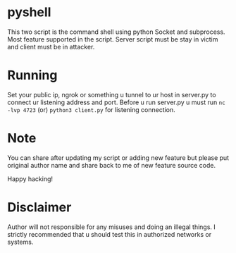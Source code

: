 # pyshell
This two script is the command shell using python Socket and subprocess. Most feature supported in the script. Server script must be stay in victim and client must be in attacker. 

# Running

Set your public ip, ngrok or something u tunnel to ur host in server.py to connect ur listening address and port. Before u run server.py u must run `nc -lvp 4723` (or) `python3 client.py` 
for listening connection.

# Note

You can share after updating my script or adding new feature but please put original author name and share back to me of new feature source code.

Happy hacking!

# Disclaimer
Author will not responsible for any misuses and doing an illegal things. I strictly recommended that u should test this in authorized networks or systems.
